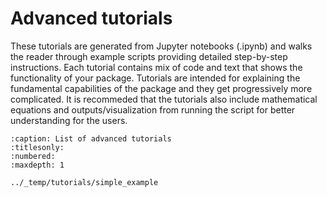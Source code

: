 # Advanced tutorials

These tutorials are generated from Jupyter notebooks (.ipynb) and
walks the reader through example scripts providing detailed
step-by-step instructions.
Each tutorial contains mix of code and text that shows the
functionality of your package.
Tutorials are intended for explaining the fundamental capabilities of the package
and they get progressively more complicated.
It is recommeded that the tutorials also include mathematical equations and outputs/visualization 
from running the script for better understanding for the users.

```{toctree}
:caption: List of advanced tutorials
:titlesonly:
:numbered:
:maxdepth: 1

../_temp/tutorials/simple_example
```